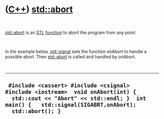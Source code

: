 
 

 

 

 

 

([C++](Cpp.md)) [std::abort](CppAbort.md)
===========================================

 

[std::abort](CppAbort.md) is an [STL](CppStl.md)
[function](CppFunction.md) to abort the program from any point.

 

In the example below, [std::signal](CppStdSignal.md) sets the function
onAbort to handle a possible abort. Then [std::abort](CppAbort.md) is
called and handled by onAbort.

 

  ------------------------------------------------------------------------------------------------------------------------------------------------------------------------------------------
  ` #include <cassert> #include <csignal> #include <iostream>  void onAbort(int) {   std::cout << "Abort" << std::endl; }  int main() {   std::signal(SIGABRT,onAbort);   std::abort(); }`
  ------------------------------------------------------------------------------------------------------------------------------------------------------------------------------------------

 

 

 

 

 

 

